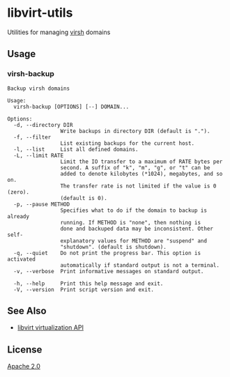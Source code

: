 # libvirt-utils

Utilities for managing [virsh][virsh] domains

## Usage

### virsh-backup

	Backup virsh domains

	Usage:
	  virsh-backup [OPTIONS] [--] DOMAIN...

	Options:
	  -d, --directory DIR
					 Write backups in directory DIR (default is ".").
	  -f, --filter
					 List existing backups for the current host.
	  -l, --list     List all defined domains.
	  -L, --limit RATE
					 Limit the IO transfer to a maximum of RATE bytes per
					 second. A suffix of "k", "m", "g", or "t" can be
					 added to denote kilobytes (*1024), megabytes, and so on.
					 The transfer rate is not limited if the value is 0 (zero).
					 (default is 0).
	  -p, --pause METHOD
					 Specifies what to do if the domain to backup is already
					 running. If METHOD is "none", then nothing is
					 done and backuped data may be inconsistent. Other self-
					 explanatory values for METHOD are "suspend" and
					 "shutdown". (default is shutdown).
	  -q, --quiet    Do not print the progress bar. This option is activated
					 automatically if standard output is not a terminal.
	  -v, --verbose  Print informative messages on standard output.

	  -h, --help     Print this help message and exit.
	  -V, --version  Print script version and exit.


## See Also

- [libvirt virtualization API](http://libvirt.org/index.html)

## License

[Apache 2.0](http://opensource.org/licenses/Apache-2.0)


[virsh]: http://libvirt.org/sources/virshcmdref/html-single/

